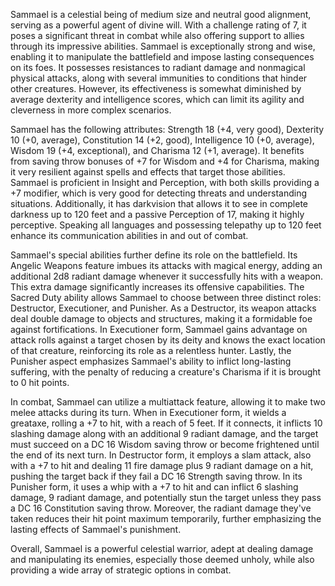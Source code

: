 Sammael is a celestial being of medium size and neutral good alignment, serving as a powerful agent of divine will. With a challenge rating of 7, it poses a significant threat in combat while also offering support to allies through its impressive abilities. Sammael is exceptionally strong and wise, enabling it to manipulate the battlefield and impose lasting consequences on its foes. It possesses resistances to radiant damage and nonmagical physical attacks, along with several immunities to conditions that hinder other creatures. However, its effectiveness is somewhat diminished by average dexterity and intelligence scores, which can limit its agility and cleverness in more complex scenarios.

Sammael has the following attributes: Strength 18 (+4, very good), Dexterity 10 (+0, average), Constitution 14 (+2, good), Intelligence 10 (+0, average), Wisdom 19 (+4, exceptional), and Charisma 12 (+1, average). It benefits from saving throw bonuses of +7 for Wisdom and +4 for Charisma, making it very resilient against spells and effects that target those abilities. Sammael is proficient in Insight and Perception, with both skills providing a +7 modifier, which is very good for detecting threats and understanding situations. Additionally, it has darkvision that allows it to see in complete darkness up to 120 feet and a passive Perception of 17, making it highly perceptive. Speaking all languages and possessing telepathy up to 120 feet enhance its communication abilities in and out of combat.

Sammael's special abilities further define its role on the battlefield. Its Angelic Weapons feature imbues its attacks with magical energy, adding an additional 2d8 radiant damage whenever it successfully hits with a weapon. This extra damage significantly increases its offensive capabilities. The Sacred Duty ability allows Sammael to choose between three distinct roles: Destructor, Executioner, and Punisher. As a Destructor, its weapon attacks deal double damage to objects and structures, making it a formidable foe against fortifications. In Executioner form, Sammael gains advantage on attack rolls against a target chosen by its deity and knows the exact location of that creature, reinforcing its role as a relentless hunter. Lastly, the Punisher aspect emphasizes Sammael's ability to inflict long-lasting suffering, with the penalty of reducing a creature's Charisma if it is brought to 0 hit points.

In combat, Sammael can utilize a multiattack feature, allowing it to make two melee attacks during its turn. When in Executioner form, it wields a greataxe, rolling a +7 to hit, with a reach of 5 feet. If it connects, it inflicts 10 slashing damage along with an additional 9 radiant damage, and the target must succeed on a DC 16 Wisdom saving throw or become frightened until the end of its next turn. In Destructor form, it employs a slam attack, also with a +7 to hit and dealing 11 fire damage plus 9 radiant damage on a hit, pushing the target back if they fail a DC 16 Strength saving throw. In its Punisher form, it uses a whip with a +7 to hit and can inflict 6 slashing damage, 9 radiant damage, and potentially stun the target unless they pass a DC 16 Constitution saving throw. Moreover, the radiant damage they've taken reduces their hit point maximum temporarily, further emphasizing the lasting effects of Sammael's punishment.

Overall, Sammael is a powerful celestial warrior, adept at dealing damage and manipulating its enemies, especially those deemed unholy, while also providing a wide array of strategic options in combat.